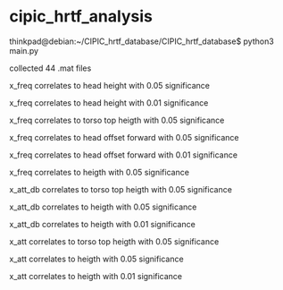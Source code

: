 # cipic_hrtf_analysis

thinkpad@debian:~/CIPIC_hrtf_database/CIPIC_hrtf_database$ python3 main.py 

collected 44 .mat files

x_freq correlates to head height with 0.05 significance

x_freq correlates to head height with 0.01 significance

x_freq correlates to torso top heigth with 0.05 significance

x_freq correlates to head offset forward with 0.05 significance

x_freq correlates to head offset forward with 0.01 significance

x_freq correlates to heigth with 0.05 significance

x_att_db correlates to torso top heigth with 0.05 significance

x_att_db correlates to heigth with 0.05 significance

x_att_db correlates to heigth with 0.01 significance

x_att correlates to torso top heigth with 0.05 significance

x_att correlates to heigth with 0.05 significance

x_att correlates to heigth with 0.01 significance
